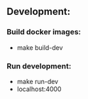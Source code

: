 ## Development:
### Build docker images:
- make build-dev
### Run development:
- make run-dev
- localhost:4000
